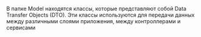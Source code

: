 В папке Model находятся классы, которые представляют собой Data Transfer Objects (DTO). Эти классы используются для передачи данных между различными слоями приложения, между контроллерами и сервисами

